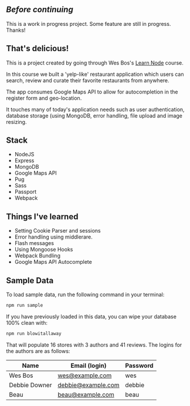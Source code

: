 ## _Before continuing_
This is a work in progress project. Some feature are still in progress. Thanks!

## That's delicious!
This is a project created by going through Wes Bos's [Learn Node](https://learnnode.com/) course.

In this course we built a 'yelp-like' restaurant application which users can search, review and curate their favorite restaurants from anywhere. 

The app consumes Google Maps API to allow for autocompletion in the register form and geo-location.

It touches many of today's application needs such as user authentication, database storage (using MongoDB, error handling, file upload and image resizing.

## Stack

- NodeJS
- Express
- MongoDB
- Google Maps API
- Pug
- Sass
- Passport
- Webpack

## Things I've learned
- Setting Cookie Parser and sessions
- Error handling using middlerare.
- Flash messages
- Using Mongoose Hooks
- Webpack Bundling
- Google Maps API Autocomplete

## Sample Data

To load sample data, run the following command in your terminal:

```bash
npm run sample
```

If you have previously loaded in this data, you can wipe your database 100% clean with:

```bash
npm run blowitallaway
```

That will populate 16 stores with 3 authors and 41 reviews. The logins for the authors are as follows:

|Name|Email (login)|Password|
|---|---|---|
|Wes Bos|wes@example.com|wes|
|Debbie Downer|debbie@example.com|debbie|
|Beau|beau@example.com|beau|


